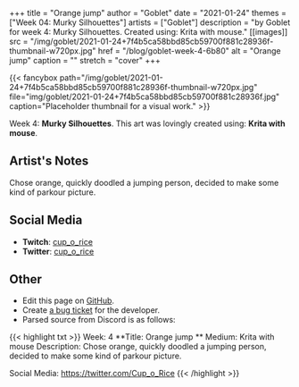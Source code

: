 +++
title =       "Orange jump"
author =      "Goblet"
date =        "2021-01-24"
themes =      ["Week 04: Murky Silhouettes"]
artists =     ["Goblet"]
description = "by Goblet for week 4: Murky Silhouettes. Created using: Krita with mouse."
[[images]]
      src = "/img/goblet/2021-01-24+7f4b5ca58bbd85cb59700f881c28936f-thumbnail-w720px.jpg"
      href = "/blog/goblet-week-4-6b80"
      alt = "Orange jump"
      caption = ""
      stretch = "cover"
+++


{{< fancybox path="/img/goblet/2021-01-24+7f4b5ca58bbd85cb59700f881c28936f-thumbnail-w720px.jpg" file="img/goblet/2021-01-24+7f4b5ca58bbd85cb59700f881c28936f.jpg" caption="Placeholder thumbnail for a visual work." >}}


Week 4: **Murky Silhouettes**. This art was lovingly created using: **Krita with mouse**.

## Artist's Notes

Chose orange, quickly doodled a jumping person, decided to make some kind of parkour picture.

## Social Media

- **Twitch**: <a href='https://twitch.tv/cup_o_rice' target='_blank'>cup_o_rice</a>
- **Twitter**: <a href='https://twitter.com/cup_o_rice' target='_blank'>cup_o_rice</a>

## Other

- Edit this page on [GitHub](https://github.com/teaminkling/web-refresh/edit/main/content/blog/goblet-week-4-6b80.md).
- Create [a bug ticket](https://github.com/teaminkling/web-refresh/issues/new?assignees=&labels=bug&template=problem-report.md&title=) for the developer.
- Parsed source from Discord is as follows:

{{< highlight txt >}}
Week: 4
**Title: Orange jump  **
Medium: Krita with mouse
Description: Chose orange, quickly doodled a jumping person, decided to make some kind of parkour picture. 

Social Media: https://twitter.com/Cup_o_Rice
{{< /highlight >}}